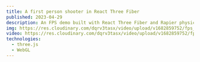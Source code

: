 ```yaml
---
title: A first person shooter in React Three Fiber
published: 2023-04-29
description: An FPS demo built with React Three Fiber and Rapier physics.
img: https://res.cloudinary.com/dqrv3tasx/video/upload/v1682859752/fps_vn30sg.jpg
video: https://res.cloudinary.com/dqrv3tasx/video/upload/v1682859752/fps_vn30sg.mp4
technologies:
  - three.js
  - WebGL
---
```

